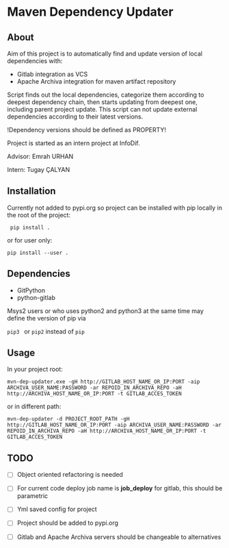 # Maven Dependency Updater
## About
Aim of this project is to automatically find and update version of local dependencies with:
- Gitlab integration as VCS
- Apache Archiva integration for maven artifact repository

Script finds out the local dependencies, categorize them according to deepest dependency chain, then starts updating from deepest one, including parent project update.
This script can not update external dependencies according to their latest versions.

!Dependency versions should be defined as PROPERTY!

Project is started as an intern project at InfoDif.

Advisor: Emrah URHAN

Intern: Tugay ÇALYAN


## Installation
Currently not added to pypi.org so project can be installed with pip locally in the root of the project:

`` pip install .``

or for user only:

``pip install --user .``

## Dependencies
- GitPython
- python-gitlab

Msys2 users or who uses python2 and python3 at the same time may define the version of pip via

``pip3 `` or ``pip2`` instead of ``pip``


## Usage
In your project root:

``mvn-dep-updater.exe -gH http://GITLAB_HOST_NAME_OR_IP:PORT -aip ARCHIVA_USER_NAME:PASSWORD -ar REPOID_IN_ARCHIVA_REPO -aH http://ARCHIVA_HOST_NAME_OR_IP:PORT -t GITLAB_ACCES_TOKEN``
    
or in different path:

``mvn-dep-updater -d PROJECT_ROOT_PATH -gH http://GITLAB_HOST_NAME_OR_IP:PORT -aip ARCHIVA_USER_NAME:PASSWORD -ar REPOID_IN_ARCHIVA_REPO -aH http://ARCHIVA_HOST_NAME_OR_IP:PORT -t GITLAB_ACCES_TOKEN``



## TODO
- [ ] Object oriented refactoring is needed
- [ ] For current code deploy job name is **job_deploy** for gitlab, this should be parametric
- [ ] Yml saved config for project
- [ ] Project should be added to pypi.org
- [ ] Gitlab and Apache Archiva servers should be changeable to alternatives 



